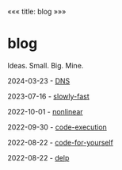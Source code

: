 «««
title: blog
»»»

# blog

Ideas. Small. Big. Mine.

2024-03-23 - [DNS](/blog/dns)

2023-07-16 - [slowly-fast](/blog/slowly-fast)

2022-10-01 - [nonlinear](/blog/nonlinear)

2022-09-30 - [code-execution](/blog/code-execution)

2022-08-22 - [code-for-yourself](/blog/code-for-yourself)

2022-08-22 - [delp](/blog/delp)
